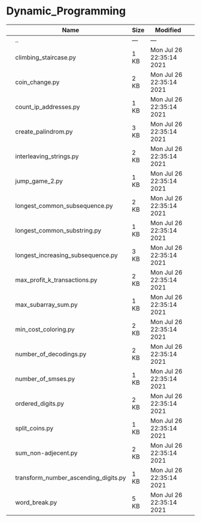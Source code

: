 # Dynamic_Programming

<table><thead><tr class="header"><th></th><th>Name</th><th>Size</th><th>Modified</th><th></th></tr></thead><tbody><tr class="odd"><td></td><td><span class="goup">..</span></td><td>—</td><td>—</td><td></td></tr><tr class="even"><td></td><td><span class="name">climbing_staircase.py</span></td><td>1 KB</td><td>Mon Jul 26 22:35:14 2021</td><td></td></tr><tr class="odd"><td></td><td><span class="name">coin_change.py</span></td><td>2 KB</td><td>Mon Jul 26 22:35:14 2021</td><td></td></tr><tr class="even"><td></td><td><span class="name">count_ip_addresses.py</span></td><td>1 KB</td><td>Mon Jul 26 22:35:14 2021</td><td></td></tr><tr class="odd"><td></td><td><span class="name">create_palindrom.py</span></td><td>3 KB</td><td>Mon Jul 26 22:35:14 2021</td><td></td></tr><tr class="even"><td></td><td><span class="name">interleaving_strings.py</span></td><td>2 KB</td><td>Mon Jul 26 22:35:14 2021</td><td></td></tr><tr class="odd"><td></td><td><span class="name">jump_game_2.py</span></td><td>1 KB</td><td>Mon Jul 26 22:35:14 2021</td><td></td></tr><tr class="even"><td></td><td><span class="name">longest_common_subsequence.py</span></td><td>2 KB</td><td>Mon Jul 26 22:35:14 2021</td><td></td></tr><tr class="odd"><td></td><td><span class="name">longest_common_substring.py</span></td><td>1 KB</td><td>Mon Jul 26 22:35:14 2021</td><td></td></tr><tr class="even"><td></td><td><span class="name">longest_increasing_subsequence.py</span></td><td>3 KB</td><td>Mon Jul 26 22:35:14 2021</td><td></td></tr><tr class="odd"><td></td><td><span class="name">max_profit_k_transactions.py</span></td><td>2 KB</td><td>Mon Jul 26 22:35:14 2021</td><td></td></tr><tr class="even"><td></td><td><span class="name">max_subarray_sum.py</span></td><td>1 KB</td><td>Mon Jul 26 22:35:14 2021</td><td></td></tr><tr class="odd"><td></td><td><span class="name">min_cost_coloring.py</span></td><td>2 KB</td><td>Mon Jul 26 22:35:14 2021</td><td></td></tr><tr class="even"><td></td><td><span class="name">number_of_decodings.py</span></td><td>2 KB</td><td>Mon Jul 26 22:35:14 2021</td><td></td></tr><tr class="odd"><td></td><td><span class="name">number_of_smses.py</span></td><td>1 KB</td><td>Mon Jul 26 22:35:14 2021</td><td></td></tr><tr class="even"><td></td><td><span class="name">ordered_digits.py</span></td><td>2 KB</td><td>Mon Jul 26 22:35:14 2021</td><td></td></tr><tr class="odd"><td></td><td><span class="name">split_coins.py</span></td><td>1 KB</td><td>Mon Jul 26 22:35:14 2021</td><td></td></tr><tr class="even"><td></td><td><span class="name">sum_non-adjecent.py</span></td><td>2 KB</td><td>Mon Jul 26 22:35:14 2021</td><td></td></tr><tr class="odd"><td></td><td><span class="name">transform_number_ascending_digits.py</span></td><td>1 KB</td><td>Mon Jul 26 22:35:14 2021</td><td></td></tr><tr class="even"><td></td><td><span class="name">word_break.py</span></td><td>5 KB</td><td>Mon Jul 26 22:35:14 2021</td><td></td></tr></tbody></table>
